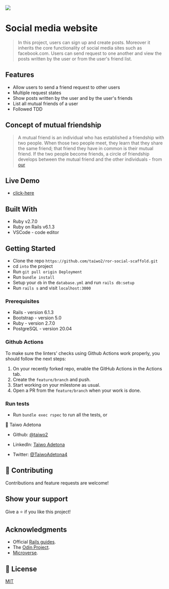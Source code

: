![](https://img.shields.io/badge/Microverse-blueviolet)

# Social media website

> In this project, users can sign up and create posts. Moreover it inherits the core functionality of social media sites such as facebook.com. Users can send request to one another and view the posts written by the user or from the user's friend list.

## Features

- Allow users to send a friend request to other users
- Multiple request states
- Show posts written by the user and by the user's friends
- List all mutual friends of a user
- Followed TDD

## Concept of mutual friendship

> A mutual friend is an individual who has established a friendship with two people. When those two people meet, they learn that they share the same friend; that friend they have in common is their mutual friend. If the two people become friends, a circle of friendship develops between the mutual friend and the other individuals - from [our](https://oureverydaylife.com/mutual-friend-mean-10031289.html#:~:text=A%20mutual%20friend%20is%20an,common%20is%20their%20mutual%20friend.)

## Live Demo

- [click-here](https://limitless-castle-09898.herokuapp.com/users/sign_in)

## Built With

- Ruby v2.7.0
- Ruby on Rails v6.1.3
- VSCode - code editor

## Getting Started

- Clone the repo `https://github.com/taiwo2/ror-social-scaffold.git`
- cd `into` the project
- Run `git pull origin Deployment`
- Run `bundle install`
- Setup your `db` in the `database.yml` and run `rails db:setup`
- Run `rails s` and visit `localhost:3000`


### Prerequisites

- Rails - version  6.1.3
- Bootstrap - version 5.0
- Ruby - version 2.7.0
- PostgreSQL  - version 20.04


### Github Actions

To make sure the linters' checks using Github Actions work properly, you should follow the next steps:

1. On your recently forked repo, enable the GitHub Actions in the Actions tab.
2. Create the `feature/branch` and push.
3. Start working on your milestone as usual.
4. Open a PR from the `feature/branch` when your work is done.


### Run tests

- Run `bundle exec rspec` to run all the tests, or

👤 Taiwo Adetona

- Github: [@taiwo2](https://github.com/taiwo2)

- LinkedIn: [Taiwo Adetona](https://www.linkedin.com/in/taiwo-waliyullahi-adetona-988898180/)

- Twitter: [@TaiwoAdetona4](https://twitter.com/TaiwoAdetona4/)


## 🤝 Contributing

Contributions and feature requests are welcome!

## Show your support

Give a ⭐️ if you like this project!

## Acknowledgments

- Official [Rails guides](https://guides.rubyonrails.org/index.html). 
- The [Odin Project](https://www.theodinproject.com/courses/ruby-on-rails/lessons).
- [Microverse](https://www.microverse.org/).

## 📝 License

[MIT](https://opensource.org/licenses/MIT) 


